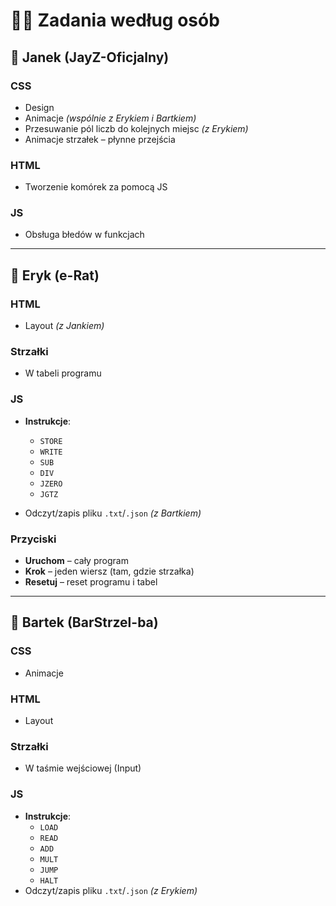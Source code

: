 # 🧑‍💻 Zadania według osób

## 👤 Janek (JayZ-Oficjalny)

### CSS
- Design
- Animacje *(wspólnie z Erykiem i Bartkiem)*
- Przesuwanie pól liczb do kolejnych miejsc *(z Erykiem)*
- Animacje strzałek – płynne przejścia

### HTML
- Tworzenie komórek za pomocą JS

### JS 
- Obsługa błedów w funkcjach

---

## 👤 Eryk (e-Rat)

### HTML
- Layout *(z Jankiem)*

### Strzałki
- W tabeli programu

### JS
- **Instrukcje**:
  - `STORE`
  - `WRITE`
  - `SUB`
  - `DIV`
  - `JZERO`
  - `JGTZ`

- Odczyt/zapis pliku `.txt`/`.json` *(z Bartkiem)*

### Przyciski
- **Uruchom** – cały program
- **Krok** – jeden wiersz (tam, gdzie strzałka)
- **Resetuj** – reset programu i tabel

---

## 👤 Bartek (BarStrzel-ba)

### CSS
- Animacje

### HTML
- Layout

### Strzałki
- W taśmie wejściowej (Input)

### JS
- **Instrukcje**:
  - `LOAD`
  - `READ`
  - `ADD`
  - `MULT`
  - `JUMP`
  - `HALT`
- Odczyt/zapis pliku `.txt`/`.json` *(z Erykiem)*

